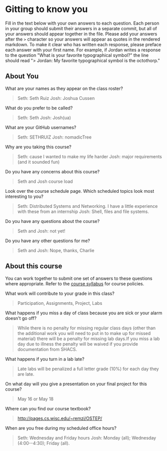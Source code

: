 # Gitting to know you
Fill in the text below with your own answers to each question. Each person in your group should submit their answers in a separate commit, but all of your answers should appear together in the file. Please add your answers after the `>` character so your answers will appear as quotes in the rendered markdown. To make it clear who has written each response, please preface each answer with your first name. For example, if Jordan writes a response to the question "What is your favorite typographical symbol?" the line should read "> Jordan: My favorite typographical symbol is the octothorp." 

## About You
What are your names as they appear on the class roster?
> Seth: Seth Ruiz
> Josh: Joshua Cussen

What do you prefer to be called?
> Seth: Seth
> Josh: Josh(ua)

What are your GitHub usernames?
> Seth: SETHRUIZ
> Josh: nomadicTree

Why are you taking this course?
> Seth: cause I wanted to make my life harder
> Josh: major requirements (and it sounded fun)

Do you have any concerns about this course?
> Seth and Josh course load

Look over the course schedule page. Which scheduled topics look most interesting to you?
> Seth: Distributed Systems and Networking. I have a little experience with these from an internship
> Josh: Shell, files and file systems.

Do you have any questions about the course?
> Seth and Josh: not yet!

Do you have any other questions for me?
> Seth and Josh: Nope, thanks, Charlie

## About this course
You can work together to submit one set of answers to these questions where appropriate. Refer to the [course syllabus](http://www.cs.grinnell.edu/~curtsinger/teaching/2018S/CSC213/syllabus/) for course policies.

What work will contribute to your grade in this class?
> Participation, Assignments, Project, Labs

What happens if you miss a day of class because you are sick or your alarm doesn't go off?
> While there is no penalty for missing regular class days (other than the additional work you will need to put in to make up for missed material) there will be a penalty for missing lab days.If you miss a lab day due to illness the penalty will be waived if you provide documentation from SHACS.

What happens if you turn in a lab late?
>  Late labs will be penalized a full letter grade (10%) for each day they are late.

On what day will you give a presentation on your final project for this course?
> May 16 or May 18

Where can you find our course textbook?
> http://pages.cs.wisc.edu/~remzi/OSTEP/

When are you free during my scheduled office hours?
> Seth: Wednesday and Friday hours
> Josh: Monday (all); Wednesday (4:00--4:30); Friday (all).
